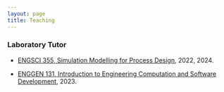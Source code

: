 ```yaml
---
layout: page
title: Teaching
---
```


### Laboratory Tutor

* [ENGSCI 355, Simulation Modelling for Process Design](https://courseoutline.auckland.ac.nz/dco/course/ENGSCI/355/1225]), 2022, 2024.

  <!---Helping students with the modelling, simulation, and statistical analysis of complex queuing systems using Java and R.--->

* [ENGGEN 131, Introduction to Engineering Computation and Software Development](https://courseoutline.auckland.ac.nz/dco/course/ENGGEN/131/1235), 2023.

  <!---Helping students understand foundational coding concepts in MATLAB and C.--->


